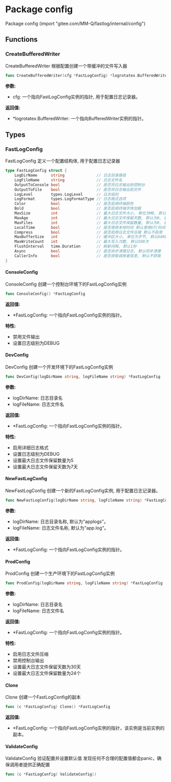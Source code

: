 # Package config

Package config (import "gitee.com/MM-Q/fastlog/internal/config")

## Functions

### CreateBufferedWriter

CreateBufferedWriter 根据配置创建一个带缓冲的文件写入器

```go
func CreateBufferedWriter(cfg *FastLogConfig) *logrotatex.BufferedWriter
```

**参数:**
- cfg: 一个指向FastLogConfig实例的指针, 用于配置日志记录器。

**返回值:**
- *logrotatex.BufferedWriter: 一个指向BufferedWriter实例的指针。

## Types

### FastLogConfig

FastLogConfig 定义一个配置结构体, 用于配置日志记录器

```go
type FastLogConfig struct {
	LogDirName      string              // 日志目录路径
	LogFileName     string              // 日志文件名
	OutputToConsole bool                // 是否将日志输出到控制台
	OutputToFile    bool                // 是否将日志输出到文件
	LogLevel        types.LogLevel      // 日志级别
	LogFormat       types.LogFormatType // 日志格式选项
	Color           bool                // 是否启用终端颜色
	Bold            bool                // 是否启用终端字体加粗
	MaxSize         int                 // 最大日志文件大小, 单位为MB, 默认10MB
	MaxAge          int                 // 最大日志文件保留天数, 默认为0, 表示不做限制
	MaxFiles        int                 // 最大日志文件保留数量, 默认为0, 表示不做限制
	LocalTime       bool                // 是否使用本地时间 默认使用UTC时间
	Compress        bool                // 是否启用日志文件压缩 默认不启用
	MaxBufferSize   int                 // 缓冲区大小, 单位为字节, 默认64KB
	MaxWriteCount   int                 // 最大写入次数, 默认500次
	FlushInterval   time.Duration       // 刷新间隔, 默认1秒
	Async           bool                // 是否异步清理日志, 默认同步清理
	CallerInfo      bool                // 是否获取调用者信息, 默认不获取
}
```

#### ConsoleConfig

ConsoleConfig 创建一个控制台环境下的FastLogConfig实例

```go
func ConsoleConfig() *FastLogConfig
```

**返回值:**
- *FastLogConfig: 一个指向FastLogConfig实例的指针。

**特性:**
- 禁用文件输出
- 设置日志级别为DEBUG

#### DevConfig

DevConfig 创建一个开发环境下的FastLogConfig实例

```go
func DevConfig(logDirName string, logFileName string) *FastLogConfig
```

**参数:**
- logDirName: 日志目录名
- logFileName: 日志文件名

**返回值:**
- *FastLogConfig: 一个指向FastLogConfig实例的指针。

**特性:**
- 启用详细日志格式
- 设置日志级别为DEBUG
- 设置最大日志文件保留数量为5
- 设置最大日志文件保留天数为7天

#### NewFastLogConfig

NewFastLogConfig 创建一个新的FastLogConfig实例, 用于配置日志记录器。

```go
func NewFastLogConfig(logDirName string, logFileName string) *FastLogConfig
```

**参数:**
- logDirName: 日志目录名称, 默认为"applogs"。
- logFileName: 日志文件名称, 默认为"app.log"。

**返回值:**
- *FastLogConfig: 一个指向FastLogConfig实例的指针。

#### ProdConfig

ProdConfig 创建一个生产环境下的FastLogConfig实例

```go
func ProdConfig(logDirName string, logFileName string) *FastLogConfig
```

**参数:**
- logDirName: 日志目录名
- logFileName: 日志文件名

**返回值:**
- *FastLogConfig: 一个指向FastLogConfig实例的指针。

**特性:**
- 启用日志文件压缩
- 禁用控制台输出
- 设置最大日志文件保留天数为30天
- 设置最大日志文件保留数量为24个

#### Clone

Clone 创建一个FastLogConfig的副本

```go
func (c *FastLogConfig) Clone() *FastLogConfig
```

**返回值:**
- *FastLogConfig: 一个指向FastLogConfig实例的指针，该实例是当前实例的副本。

#### ValidateConfig

ValidateConfig 验证配置并设置默认值 发现任何不合理的配置值都会panic，确保调用者提供正确配置

```go
func (c *FastLogConfig) ValidateConfig()
```